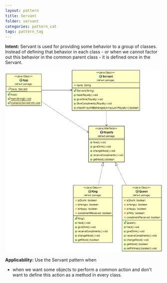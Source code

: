 ```yaml
---
layout: pattern
title: Servant
folder: servant
categories: pattern_cat
tags: pattern_tag
---
```


**Intent:** Servant is used for providing some behavior to a group of classes.
Instead of defining that behavior in each class - or when we cannot factor out
this behavior in the common parent class - it is defined once in the Servant.

![alt text](./etc/servant-pattern.png "Servant")

**Applicability:** Use the Servant pattern when

* when we want some objects to perform a common action and don't want to define this action as a method in every class.